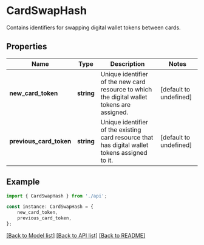 # CardSwapHash

Contains identifiers for swapping digital wallet tokens between cards.

## Properties

Name | Type | Description | Notes
------------ | ------------- | ------------- | -------------
**new_card_token** | **string** | Unique identifier of the new card resource to which the digital wallet tokens are assigned. | [default to undefined]
**previous_card_token** | **string** | Unique identifier of the existing card resource that has digital wallet tokens assigned to it. | [default to undefined]

## Example

```typescript
import { CardSwapHash } from './api';

const instance: CardSwapHash = {
    new_card_token,
    previous_card_token,
};
```

[[Back to Model list]](../README.md#documentation-for-models) [[Back to API list]](../README.md#documentation-for-api-endpoints) [[Back to README]](../README.md)
